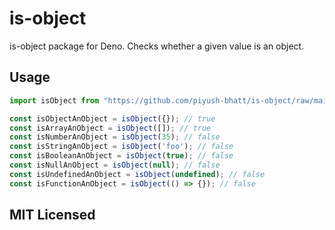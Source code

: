 # is-object

is-object package for Deno. Checks whether a given value is an object.

## Usage

```typescript
import isObject from "https://github.com/piyush-bhatt/is-object/raw/main/mod.ts";

const isObjectAnObject = isObject({}); // true
const isArrayAnObject = isObject([]); // true
const isNumberAnObject = isObject(35); // false
const isStringAnObject = isObject('foo'); // false
const isBooleanAnObject = isObject(true); // false
const isNullAnObject = isObject(null); // false
const isUndefinedAnObject = isObject(undefined); // false
const isFunctionAnObject = isObject(() => {}); // false
```

## MIT Licensed
